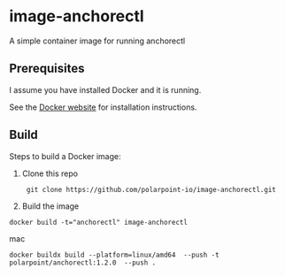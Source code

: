 # image-anchorectl

A simple container image for running anchorectl


Prerequisites
-----

I assume you have installed Docker and it is running.

See the [Docker website](http://www.docker.io/gettingstarted/#h_installation) for installation instructions.

Build
-----

Steps to build a Docker image:

1. Clone this repo

        git clone https://github.com/polarpoint-io/image-anchorectl.git

2. Build the image

```shell
docker build -t="anchorectl" image-anchorectl
```
mac 

```shell
docker buildx build --platform=linux/amd64  --push -t polarpoint/anchorectl:1.2.0  --push .
```

